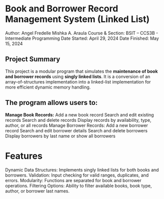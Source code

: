 # Book and Borrower Record Management System (Linked List)

Author: Angel Fredelle Mishka A. Araula
Course & Section: BSIT – CCS3B - Intermediate Programming
Date Started: April 29, 2024
Date Finished: May 15, 2024

##  Project Summary
This project is a modular program that simulates the **maintenance of book and borrower records** using **singly linked lists**.
It is a conversion of an array-of-structures implementation into a linked-list implementation for more efficient dynamic memory handling.

## The program allows users to:
**Manage Book Records:**
Add a new book record
Search and edit existing records
Search and delete records
Display records by availability, type, author, or all records
Manage Borrower Records:
Add a new borrower record
Search and edit borrower details
Search and delete borrowers
Display borrowers by last name or show all borrowers

# Features
Dynamic Data Structures: Implements singly linked lists for both books and borrowers.
Validation: Input checking for valid ranges, duplicates, and errors.
Modularity: Functions are separated for book and borrower operations.
Filtering Options: Ability to filter available books, book type, author, or borrower last names.

